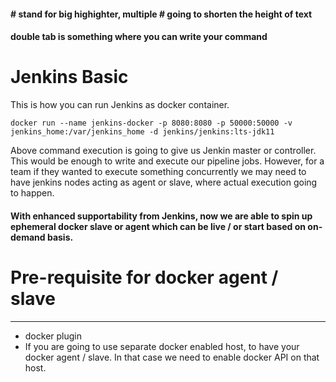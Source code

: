 #### # stand for big highighter, multiple # going to shorten the height of text
#### double tab is something where you can write your command

# Jenkins Basic ###

This is how you can run Jenkins as docker container. 

    docker run --name jenkins-docker -p 8080:8080 -p 50000:50000 -v jenkins_home:/var/jenkins_home -d jenkins/jenkins:lts-jdk11
  
Above command execution is going to give us Jenkin master or controller. This would be enough to write and execute our pipeline jobs. However, for a team if they wanted to execute something concurrently we may need to have jenkins nodes acting as agent or slave, where actual execution going to happen. 

#### With enhanced supportability from Jenkins, now we are able to spin up ephemeral docker slave or agent which can be live / or start based on on-demand basis. 

# Pre-requisite for docker agent / slave
***
* docker plugin
* If you are going to use separate docker enabled host, to have your docker agent / slave. In that case we need to enable docker API on that host. 
    

 
  
